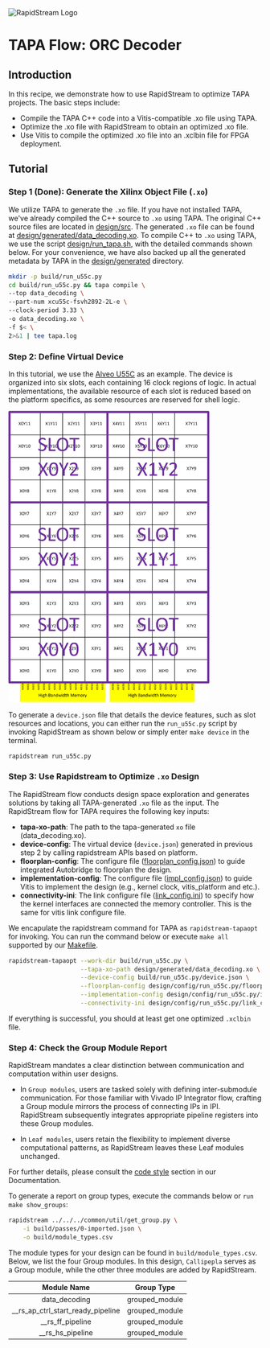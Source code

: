 <!--
Copyright (c) 2024 RapidStream Design Automation, Inc. and contributors.  All rights reserved.
The contributor(s) of this file has/have agreed to the RapidStream Contributor License Agreement.
-->

<img src="https://imagedelivery.net/AU8IzMTGgpVmEBfwPILIgw/1b565657-df33-41f9-f29e-0d539743e700/128" width="64px" alt="RapidStream Logo" />

# TAPA Flow: ORC Decoder

## Introduction


In this recipe, we demonstrate how to use RapidStream to optimize TAPA projects. The basic steps include:

- Compile the TAPA C++ code into a Vitis-compatible .xo file using TAPA.
- Optimize the .xo file with RapidStream to obtain an optimized .xo file.
- Use Vitis to compile the optimized .xo file into an .xclbin file for FPGA deployment.

## Tutorial

### Step 1 (Done): Generate the Xilinx Object File (`.xo`)


We utilize TAPA to generate the `.xo` file. If you have not installed TAPA, we've already compiled the C++ source to `.xo` using TAPA. The original C++ source files are located in [design/src](design/src). The generated `.xo` file can be found at [design/generated/data_decoding.xo](design/generated/data_decoding.xo). To compile C++ to `.xo` using TAPA, we use the script [design/run_tapa.sh](design/run_tapa.sh), with the detailed commands shown below. For your convenience, we have also backed up all the generated metadata by TAPA in the [design/generated](design/generated/) directory.

```bash
mkdir -p build/run_u55c.py
cd build/run_u55c.py && tapa compile \
--top data_decoding \
--part-num xcu55c-fsvh2892-2L-e \
--clock-period 3.33 \
-o data_decoding.xo \
-f $< \
2>&1 | tee tapa.log


```



### Step 2: Define Virtual Device

In this tutorial, we use the [Alveo U55C](https://www.amd.com/en/products/accelerators/alveo/u55c/a-u55c-p00g-pq-g.html) as an example. The device is organized into six slots, each
containing 16 clock regions of logic. In actual implementations, the available resource of each slot is reduced
 based on the platform specifics, as some resources are reserved for shell logic.

<img src="../../../common/img/au55c_virtual_device.jpg" width="400px" alt="AU55C Device"/>

To generate a `device.json` file that details the device features, such as slot resources and
 locations, you can either run the `run_u55c.py` script by invoking RapidStream as shown below or
 simply enter `make device` in the terminal.

```bash
rapidstream run_u55c.py
```


### Step 3: Use Rapidstream to Optimize `.xo` Design

The RapidStream flow conducts design space exploration and generates solutions  by taking all TAPA-generated `.xo` file as the input.
The RapidStream flow for TAPA requires the following key inputs:

- **tapa-xo-path**: The path to the tapa-generated `xo` file (data_decoding.xo).
- **device-config**: The virtual device (`device.json`) generated in previous step 2 by calling rapidstream APIs based on platform.
- **floorplan-config**: The configure file ([floorplan_config.json](design/config/run_u55c.py/floorplan_config.json)) to guide integrated Autobridge to floorplan the design.
- **implementation-config**: The configure file ([impl_config.json](design/config/run_u55c.py/impl_config.json)) to guide Vitis to implement the design (e.g., kernel clock, vitis_platform and etc.).
- **connectivity-ini**: The link configure file ([link_config.ini](design/config/run_u55c.py/link_config.ini)) to specify how the kernel interfaces are connected the memory controller. This is
the same for vitis link configure file.

We encapulate the rapidstream command for TAPA as `rapidstream-tapaopt` for invoking.
You can run the command below or execute `make all` supported by our [Makefile](Makefile).

```bash
rapidstream-tapaopt --work-dir build/run_u55c.py \
                    --tapa-xo-path design/generated/data_decoding.xo \
                    --device-config build/run_u55c.py/device.json \
                    --floorplan-config design/config/run_u55c.py/floorplan_config.json \
                    --implementation-config design/config/run_u55c.py/impl_config.json \
                    --connectivity-ini design/config/run_u55c.py/link_config.ini
```


If everything is successful, you should at least get one optimized `.xclbin` file.


### Step 4: Check the Group Module Report


RapidStream mandates a clear distinction between communication and computation within user designs.

- In `Group modules`, users are tasked solely with defining inter-submodule communication. For those familiar with Vivado IP Integrator flow, crafting a Group module mirrors the process of connecting IPs in IPI. RapidStream subsequently integrates appropriate pipeline registers into these Group modules.

- In `Leaf modules`, users retain the flexibility to implement diverse computational patterns, as RapidStream leaves these Leaf modules unchanged.

For further details, please consult the [code style](https://docs.rapidstream-da.com/required-coding-style/) section in our Documentation.

To generate a report on group types, execute the commands below or `run make show_groups`:

```bash
rapidstream ../../../common/util/get_group.py \
	-i build/passes/0-imported.json \
	-o build/module_types.csv
```

The module types for your design can be found in `build/module_types.csv`. Below, we list the four Group modules. In this design, `Callipepla` serves as a Group module, while the other three modules are added by RapidStream.

| Module Name                      | Group Type     |
|:--------------------------------:|:--------------:|
| data_decoding                    | grouped_module |
|__rs_ap_ctrl_start_ready_pipeline | grouped_module |
|__rs_ff_pipeline                  | grouped_module |
|__rs_hs_pipeline                  | grouped_module |
